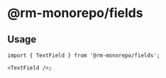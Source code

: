 # @rm-monorepo/fields

## Usage

```tsx
import { TextField } from '@rm-monorepo/fields';

<TextField />;
```
